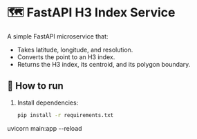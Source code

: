 # 🗺️ FastAPI H3 Index Service

A simple FastAPI microservice that:
- Takes latitude, longitude, and resolution.
- Converts the point to an H3 index.
- Returns the H3 index, its centroid, and its polygon boundary.

## 🚀 How to run

1. Install dependencies:
   ```bash
   pip install -r requirements.txt

uvicorn main:app --reload
